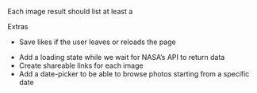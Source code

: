 
Each image result should list at least a 
<!-- * title -->
<!-- * date of capture (ideally in earth_date)   -->
<!-- * a button to “like” that image. -->
<!-- * Each image can be “liked”, and a user should be able to undo their “like” -->
<!-- * The HTML that ends up being served client-side should be accessible and semantic (MDN reference) -->


Extras
* Save likes if the user leaves or reloads the page
<!-- * Animate the “like” action (might we suggest a heart?) -->
* Add a loading state while we wait for NASA’s API to return data
* Create shareable links for each image
* Add a date-picker to be able to browse photos starting from a specific date

